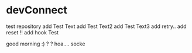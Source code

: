 # devConnect
test repository
add Test Text
add Test Text2
add Test Text3
add retry..
add reset !!
add hook Test

good morning :) ?
?
hoa....
socke
